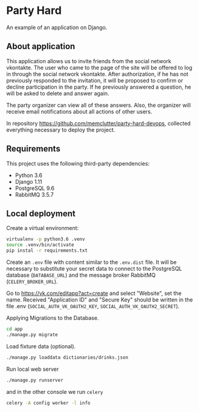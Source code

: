 # Party Hard

An example of an application on Django.

## About application

This application allows us to invite friends from the social network vkontakte. The user who came to the page of the site will be offered to log in through the social network vkontakte. After authorization, if he has not previously responded to the invitation, it will be proposed to confirm or decline participation in the party. If he previously answered a question, he will be asked to delete and answer again.

The party organizer can view all of these answers. Also, the organizer will receive email notifications about all actions of other users.

In repository https://github.com/memclutter/party-hard-devops, collected everything necessary to deploy the project.

## Requirements

This project uses the following third-party dependencies:

* Python 3.6
* Django 1.11
* PostgreSQL 9.6
* RabbitMQ 3.5.7

## Local deployment

Create a virtual environment:

```sh
virtualenv -p python3.6 .venv
source .venv/bin/activate
pip instal -r requirements.txt
```

Create an `.env` file with content similar to the `.env.dist` file. It will be necessary to substitute your secret data to connect to the PostgreSQL database (`DATABASE_URL`) and the message broker RabbitMQ (`CELERY_BROKER_URL`). 

Go to https://vk.com/editapp?act=create and select "Website", set the name. Received "Application ID" and "Secure Key" should be written in the file .env (`SOCIAL_AUTH_VK_OAUTH2_KEY`, `SOCIAL_AUTH_VK_OAUTH2_SECRET`). 

Applying Migrations to the Database.

```sh
cd app
./manage.py migrate
```

Load fixture data (optional).

```sh
./manage.py loaddata dictionaries/drinks.json
```

Run local web server

```sh 
./manage.py runserver
```

and in the other console we run `celery`

```sh 
celery -A config worker -l info
```
